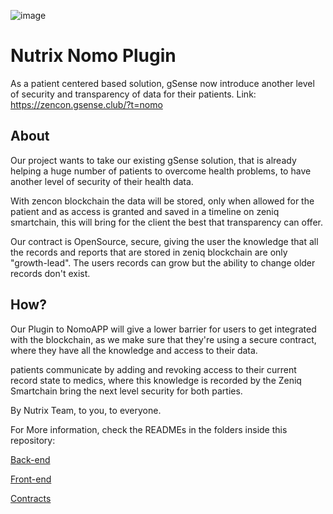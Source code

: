 
![image](https://github.com/williancaetano/zencon-nutrix/assets/61142917/c89b4c3c-9e6b-4be5-b1f2-69ba2630bb8f)
# Nutrix Nomo Plugin
As a patient centered based solution, gSense now introduce another level of security and transparency of data for their patients.
Link: https://zencon.gsense.club/?t=nomo

## About
Our project wants to take our existing gSense solution, that is already helping a huge number of patients to overcome health problems, to have another level of security of their health data.

With zencon blockchain the data will be stored, only when allowed for the patient and as access is granted and saved in a timeline on zeniq smartchain, this will bring for the client the best that transparency can offer.

Our contract is OpenSource, secure, giving the user the knowledge that all the records and reports that are stored in zeniq blockchain are only "growth-lead". The users records can grow but the ability to change older records don't exist.

## How?

Our Plugin to NomoAPP will give a lower barrier for users to get integrated with the blockchain, as we make sure that they're using a secure contract, where they have all the knowledge and access to their data.

patients communicate by adding and revoking access to their current record state to medics, where this knowledge is recorded by the Zeniq Smartchain bring the next level security for both parties.

By Nutrix Team, to you, to everyone.

For More information, check the READMEs in the folders inside this repository:  

[Back-end](zencon-nutrix-backend/README.md)

[Front-end](zencon-nutrix-plugin/README.md)

[Contracts](contracts/README.md)


